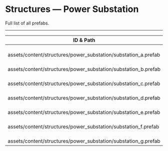 # Structures — Power Substation
Full list of all <Badge type="warning" text="7"/> prefabs.

---
| ID & Path |
| --- |
| <a href="#115421823"><Badge id="115421823" type="tip" text="#"/></a> <Badge type="tip" text="115421823"/> <br> assets/content/structures/power_substation/substation_a.prefab |
| <a href="#1514702057"><Badge id="1514702057" type="tip" text="#"/></a> <Badge type="tip" text="1514702057"/> <br> assets/content/structures/power_substation/substation_b.prefab |
| <a href="#3199702625"><Badge id="3199702625" type="tip" text="#"/></a> <Badge type="tip" text="3199702625"/> <br> assets/content/structures/power_substation/substation_c.prefab |
| <a href="#2808770083"><Badge id="2808770083" type="tip" text="#"/></a> <Badge type="tip" text="2808770083"/> <br> assets/content/structures/power_substation/substation_d.prefab |
| <a href="#3241236715"><Badge id="3241236715" type="tip" text="#"/></a> <Badge type="tip" text="3241236715"/> <br> assets/content/structures/power_substation/substation_e.prefab |
| <a href="#2408511633"><Badge id="2408511633" type="tip" text="#"/></a> <Badge type="tip" text="2408511633"/> <br> assets/content/structures/power_substation/substation_f.prefab |
| <a href="#1172992427"><Badge id="1172992427" type="tip" text="#"/></a> <Badge type="tip" text="1172992427"/> <br> assets/content/structures/power_substation/substation_g.prefab |
